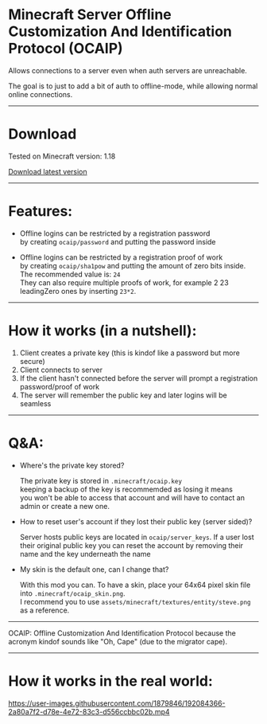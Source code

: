 # Minecraft Server Offline Customization And Identification Protocol (OCAIP)

Allows connections to a server even when auth servers are unreachable.

The goal is to just to add a bit of auth to offline-mode, while allowing normal online connections.

____________________________________________________

# Download
Tested on Minecraft version: 1.18

[Download latest version](https://github.com/SFort/MC-OCAIP/releases)
____________________________________________________

# Features: 
- Offline logins can be restricted by a registration password  
by creating `ocaip/password` and putting the password inside

- Offline logins can be restricted by a registration proof of work  
by creating `ocaip/sha1pow` and putting the amount of zero bits inside.  
The recommended value is: `24`  
They can also require multiple proofs of work, for example 2 23 leadingZero ones by inserting `23*2`.

____________________________________________________

# How it works (in a nutshell):  
1. Client creates a private key (this is kindof like a password but more secure)
2. Client connects to server
3. If the client hasn't connected before the server will prompt a registration password/proof of work
4. The server will remember the public key and later logins will be seamless

____________________________________________________

# Q&A:
- Where's the private key stored?

  The private key is stored in `.minecraft/ocaip.key`  
keeping a backup of the key is recommemded as losing it means  
you won't be able to access that account and will have to contact an admin or create a new one.

- How to reset user's account if they lost their public key (server sided)?

  Server hosts public keys are located in `ocaip/server_keys`. If a user lost their original
public key you can reset the account by removing their name and the key underneath the name

- My skin is the default one, can I change that?

  With this mod you can. To have a skin, place your 64x64 pixel skin file into `.minecraft/ocaip_skin.png`.  
I recommend you to use `assets/minecraft/textures/entity/steve.png` as a reference.
____________________________________________________

OCAIP: Offline Customization And Identification Protocol because the acronym kindof sounds like "Oh, Cape" (due to the migrator cape).  
____________________________________________________

# How it works in the real world:

https://user-images.githubusercontent.com/1879846/192084366-2a80a7f2-d78e-4e72-83c3-d556ccbbc02b.mp4

